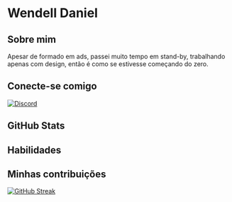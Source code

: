 # Wendell Daniel
## Sobre mim
Apesar de formado em ads, passei muito tempo em stand-by, trabalhando apenas com design, então é como se estivesse começando do zero.

## Conecte-se comigo
[![Discord](https://img.shields.io/badge/Discord-C724B1?style=for-the-badge&logo=discord&logoColor=white)](https://discord.com/channels/@wellzrj/)

## GitHub Stats

## Habilidades

## Minhas contribuições
[![GitHub Streak](https://streak-stats.demolab.com?user=pink&locale=pt_BR&date_format=M%20j%5B%2C%20Y%5D&background=000000&dates=C7C7C7&stroke=C724B1&border=C724B1&ring=C724B1&fire=FF01CA&currStreakNum=C724B1&sideNums=C724B1&currStreakLabel=C724B1&sideLabels=C724B1)](https://git.io/streak-stats)